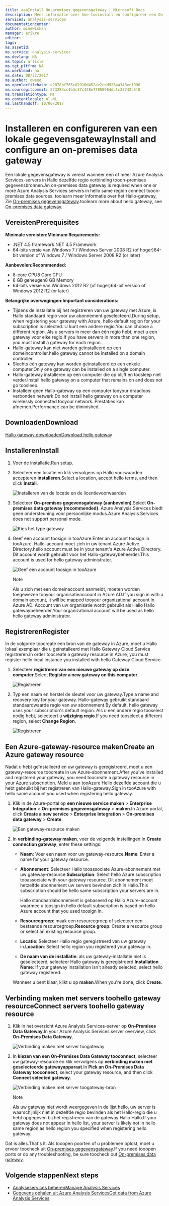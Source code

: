 ```yaml
---
title: aaaInstall On-premises gegevensgateway | Microsoft Docs
description: Meer informatie over hoe tooinstall en configureer een On-premises data gateway.
services: analysis-services
documentationcenter: 
author: minewiskan
manager: erikre
editor: 
tags: 
ms.assetid: 
ms.service: analysis-services
ms.devlang: NA
ms.topic: article
ms.tgt_pltfrm: NA
ms.workload: na
ms.date: 08/22/2017
ms.author: owend
ms.openlocfilehash: e2878bf765c82910d452ae2cdd9264a343ec1990
ms.sourcegitcommit: 523283cc1b3c37c428e77850964dc1c33742c5f0
ms.translationtype: MT
ms.contentlocale: nl-NL
ms.lasthandoff: 10/06/2017
---
```

# <a name="install-and-configure-an-on-premises-data-gateway"></a><span data-ttu-id="299ad-103">Installeren en configureren van een lokale gegevensgateway</span><span class="sxs-lookup"><span data-stu-id="299ad-103">Install and configure an on-premises data gateway</span></span>
<span data-ttu-id="299ad-104">Een lokale gegevensgateway is vereist wanneer een of meer Azure Analysis Services-servers in Hallo dezelfde regio verbinding tooon-premises gegevensbronnen.</span><span class="sxs-lookup"><span data-stu-id="299ad-104">An on-premises data gateway is required when one or more Azure Analysis Services servers in hello same region connect tooon-premises data sources.</span></span> <span data-ttu-id="299ad-105">toolearn meer informatie over het Hallo-gateway, Zie [On-premises gegevensgateway](analysis-services-gateway.md).</span><span class="sxs-lookup"><span data-stu-id="299ad-105">toolearn more about hello gateway, see [On-premises data gateway](analysis-services-gateway.md).</span></span>

## <a name="prerequisites"></a><span data-ttu-id="299ad-106">Vereisten</span><span class="sxs-lookup"><span data-stu-id="299ad-106">Prerequisites</span></span>
<span data-ttu-id="299ad-107">**Minimale vereisten:**</span><span class="sxs-lookup"><span data-stu-id="299ad-107">**Minimum Requirements:**</span></span>

* <span data-ttu-id="299ad-108">.NET 4.5 framework</span><span class="sxs-lookup"><span data-stu-id="299ad-108">.NET 4.5 Framework</span></span>
* <span data-ttu-id="299ad-109">64-bits versie van Windows 7 / Windows Server 2008 R2 (of hoger)</span><span class="sxs-lookup"><span data-stu-id="299ad-109">64-bit version of Windows 7 / Windows Server 2008 R2 (or later)</span></span>

<span data-ttu-id="299ad-110">**Aanbevolen:**</span><span class="sxs-lookup"><span data-stu-id="299ad-110">**Recommended:**</span></span>

* <span data-ttu-id="299ad-111">8-core CPU</span><span class="sxs-lookup"><span data-stu-id="299ad-111">8 Core CPU</span></span>
* <span data-ttu-id="299ad-112">8 GB geheugen</span><span class="sxs-lookup"><span data-stu-id="299ad-112">8 GB Memory</span></span>
* <span data-ttu-id="299ad-113">64-bits versie van Windows 2012 R2 (of hoger)</span><span class="sxs-lookup"><span data-stu-id="299ad-113">64-bit version of Windows 2012 R2 (or later)</span></span>

<span data-ttu-id="299ad-114">**Belangrijke overwegingen:**</span><span class="sxs-lookup"><span data-stu-id="299ad-114">**Important considerations:**</span></span>

* <span data-ttu-id="299ad-115">Tijdens de installatie bij het registreren van uw gateway met Azure, is Hallo standaard regio voor uw abonnement geselecteerd.</span><span class="sxs-lookup"><span data-stu-id="299ad-115">During setup, when registering your gateway with Azure, hello default region for your subscription is selected.</span></span> <span data-ttu-id="299ad-116">U kunt een andere regio.</span><span class="sxs-lookup"><span data-stu-id="299ad-116">You can choose a different region.</span></span> <span data-ttu-id="299ad-117">Als u servers in meer dan één regio hebt, moet u een gateway voor elke regio.</span><span class="sxs-lookup"><span data-stu-id="299ad-117">If you have servers in more than one region, you must install a gateway for each region.</span></span> 
* <span data-ttu-id="299ad-118">Hallo-gateway kan niet worden geïnstalleerd op een domeincontroller.</span><span class="sxs-lookup"><span data-stu-id="299ad-118">hello gateway cannot be installed on a domain controller.</span></span>
* <span data-ttu-id="299ad-119">Slechts één gateway kan worden geïnstalleerd op een enkele computer.</span><span class="sxs-lookup"><span data-stu-id="299ad-119">Only one gateway can be installed on a single computer.</span></span>
* <span data-ttu-id="299ad-120">Hallo-gateway installeren op een computer die op blijft en toosleep niet verder.</span><span class="sxs-lookup"><span data-stu-id="299ad-120">Install hello gateway on a computer that remains on and does not go toosleep.</span></span>
* <span data-ttu-id="299ad-121">Installeer geen Hallo-gateway op een computer tooyour draadloos verbonden netwerk.</span><span class="sxs-lookup"><span data-stu-id="299ad-121">Do not install hello gateway on a computer wirelessly connected tooyour network.</span></span> <span data-ttu-id="299ad-122">Prestaties kan afnemen.</span><span class="sxs-lookup"><span data-stu-id="299ad-122">Performance can be diminished.</span></span>


## <span data-ttu-id="299ad-123"><a name="download"></a>Downloaden</span><span class="sxs-lookup"><span data-stu-id="299ad-123"><a name="download"></a>Download</span></span>
 [<span data-ttu-id="299ad-124">Hallo gateway downloaden</span><span class="sxs-lookup"><span data-stu-id="299ad-124">Download hello gateway</span></span>](https://aka.ms/azureasgateway)

## <span data-ttu-id="299ad-125"><a name="install"></a>Installeren</span><span class="sxs-lookup"><span data-stu-id="299ad-125"><a name="install"></a>Install</span></span>

1. <span data-ttu-id="299ad-126">Voer de installatie.</span><span class="sxs-lookup"><span data-stu-id="299ad-126">Run setup.</span></span>

2. <span data-ttu-id="299ad-127">Selecteer een locatie en klik vervolgens op Hallo voorwaarden accepteren **installeren**.</span><span class="sxs-lookup"><span data-stu-id="299ad-127">Select a location, accept hello terms, and then click **Install**.</span></span>

   ![Installeren van de locatie en de licentievoorwaarden](media/analysis-services-gateway-install/aas-gateway-installer-accept.png)

3. <span data-ttu-id="299ad-129">Selecteer **On-premises gegevensgateway (aanbevolen)**.</span><span class="sxs-lookup"><span data-stu-id="299ad-129">Select **On-premises data gateway (recommended)**.</span></span> <span data-ttu-id="299ad-130">Azure Analysis Services biedt geen ondersteuning voor persoonlijke modus.</span><span class="sxs-lookup"><span data-stu-id="299ad-130">Azure Analysis Services does not support personal mode.</span></span>

   ![Kies het type gateway](media/analysis-services-gateway-install/aas-gateway-installer-shared.png)

4. <span data-ttu-id="299ad-132">Geef een account toosign in tooAzure.</span><span class="sxs-lookup"><span data-stu-id="299ad-132">Enter an account toosign in tooAzure.</span></span> <span data-ttu-id="299ad-133">Hallo-account moet zich in uw tenant Azure Active Directory.</span><span class="sxs-lookup"><span data-stu-id="299ad-133">hello account must be in your tenant's Azure Active Directory.</span></span> <span data-ttu-id="299ad-134">Dit account wordt gebruikt voor het Hallo-gatewaybeheerder.</span><span class="sxs-lookup"><span data-stu-id="299ad-134">This account is used for hello gateway administrator.</span></span> 

   ![Geef een account toosign in tooAzure](media/analysis-services-gateway-install/aas-gateway-installer-account.png)

   > [!NOTE]
   > <span data-ttu-id="299ad-136">Als u zich met een domeinaccount aanmeldt, moeten worden toegewezen tooyour organisatieaccount in Azure AD.</span><span class="sxs-lookup"><span data-stu-id="299ad-136">If you sign in with a domain account, it will be mapped tooyour organizational account in Azure AD.</span></span> <span data-ttu-id="299ad-137">Account van uw organisatie wordt gebruikt als Hallo Hallo gatewaybeheerder.</span><span class="sxs-lookup"><span data-stu-id="299ad-137">Your organizational account will be used as hello hello gateway administrator.</span></span>

## <span data-ttu-id="299ad-138"><a name="register"></a>Registreren</span><span class="sxs-lookup"><span data-stu-id="299ad-138"><a name="register"></a>Register</span></span>
<span data-ttu-id="299ad-139">In de volgorde toocreate een bron van de gateway in Azure, moet u Hallo lokaal exemplaar die u geïnstalleerd met Hallo Gateway Cloud Service registreren.</span><span class="sxs-lookup"><span data-stu-id="299ad-139">In order toocreate a gateway resource in Azure, you must register hello local instance you installed with hello Gateway Cloud Service.</span></span> 

1.  <span data-ttu-id="299ad-140">Selecteer **registreren van een nieuwe gateway op deze computer**.</span><span class="sxs-lookup"><span data-stu-id="299ad-140">Select **Register a new gateway on this computer**.</span></span>

    ![Registreren](media/analysis-services-gateway-install/aas-gateway-register-new.png)

2. <span data-ttu-id="299ad-142">Typ een naam en herstel de sleutel voor uw gateway.</span><span class="sxs-lookup"><span data-stu-id="299ad-142">Type a name and recovery key for your gateway.</span></span> <span data-ttu-id="299ad-143">Hallo-gateway gebruikt standaard standaardwaarde regio van uw abonnement.</span><span class="sxs-lookup"><span data-stu-id="299ad-143">By default, hello gateway uses your subscription's default region.</span></span> <span data-ttu-id="299ad-144">Als u een andere regio tooselect nodig hebt, selecteert u **wijziging regio**.</span><span class="sxs-lookup"><span data-stu-id="299ad-144">If you need tooselect a different region, select **Change Region**.</span></span>

   ![Registreren](media/analysis-services-gateway-install/aas-gateway-register-name.png)


## <span data-ttu-id="299ad-146"><a name="create-resource"></a>Een Azure-gateway-resource maken</span><span class="sxs-lookup"><span data-stu-id="299ad-146"><a name="create-resource"></a>Create an Azure gateway resource</span></span>
<span data-ttu-id="299ad-147">Nadat u hebt geïnstalleerd en uw gateway is geregistreerd, moet u een gateway-resource toocreate in uw Azure-abonnement.</span><span class="sxs-lookup"><span data-stu-id="299ad-147">After you've installed and registered your gateway, you need toocreate a gateway resource in your Azure subscription.</span></span> <span data-ttu-id="299ad-148">Meld u aan tooAzure Hello dezelfde account die u hebt gebruikt bij het registreren van Hallo-gateway.</span><span class="sxs-lookup"><span data-stu-id="299ad-148">Sign in tooAzure with hello same account you used when registering hello gateway.</span></span>

1. <span data-ttu-id="299ad-149">Klik in de Azure-portal op **een nieuwe service maken** > **Enterprise Integration** > **On-premises gegevensgateway** > **maken**.</span><span class="sxs-lookup"><span data-stu-id="299ad-149">In Azure portal, click **Create a new service** > **Enterprise Integration** > **On-premises data gateway** > **Create**.</span></span>

   ![Een gateway-resource maken](media/analysis-services-gateway-install/aas-gateway-new-azure-resource.png)

2. <span data-ttu-id="299ad-151">In **verbinding-gateway maken**, voer de volgende instellingen:</span><span class="sxs-lookup"><span data-stu-id="299ad-151">In **Create connection gateway**, enter these settings:</span></span>

    * <span data-ttu-id="299ad-152">**Naam**: Voer een naam voor uw gateway-resource.</span><span class="sxs-lookup"><span data-stu-id="299ad-152">**Name**: Enter a name for your gateway resource.</span></span> 

    * <span data-ttu-id="299ad-153">**Abonnement**: Selecteer Hallo tooassociate Azure-abonnement met uw gateway-resource.</span><span class="sxs-lookup"><span data-stu-id="299ad-153">**Subscription**: Select hello Azure subscription tooassociate with your gateway resource.</span></span> 
    <span data-ttu-id="299ad-154">Dit abonnement moet hetzelfde abonnement uw servers bevinden zich in Hallo.</span><span class="sxs-lookup"><span data-stu-id="299ad-154">This subscription should be hello same subscription your servers are in.</span></span>
   
      <span data-ttu-id="299ad-155">Hallo standaardabonnement is gebaseerd op Hallo Azure-account waarmee u toosign in.</span><span class="sxs-lookup"><span data-stu-id="299ad-155">hello default subscription is based on hello Azure account that you used toosign in.</span></span>

    * <span data-ttu-id="299ad-156">**Resourcegroep**: maak een resourcegroep of selecteer een bestaande resourcegroep.</span><span class="sxs-lookup"><span data-stu-id="299ad-156">**Resource group**: Create a resource group or select an existing resource group.</span></span>

    * <span data-ttu-id="299ad-157">**Locatie**: Selecteer Hallo regio geregistreerd van uw gateway in.</span><span class="sxs-lookup"><span data-stu-id="299ad-157">**Location**: Select hello region you registered your gateway in.</span></span>

    * <span data-ttu-id="299ad-158">**De naam van de installatie**: als uw gateway-installatie niet is geselecteerd, selecteer Hallo gateway is geregistreerd.</span><span class="sxs-lookup"><span data-stu-id="299ad-158">**Installation Name**: If your gateway installation isn't already selected, select hello gateway registered.</span></span> 

    <span data-ttu-id="299ad-159">Wanneer u bent klaar, klikt u op **maken**.</span><span class="sxs-lookup"><span data-stu-id="299ad-159">When you're done, click **Create**.</span></span>

## <span data-ttu-id="299ad-160"><a name="connect-servers"></a>Verbinding maken met servers toohello gateway resource</span><span class="sxs-lookup"><span data-stu-id="299ad-160"><a name="connect-servers"></a>Connect servers toohello gateway resource</span></span>

1. <span data-ttu-id="299ad-161">Klik in het overzicht Azure Analysis Services-server op **On-Premises Data Gateway**.</span><span class="sxs-lookup"><span data-stu-id="299ad-161">In your Azure Analysis Services server overview, click **On-Premises Data Gateway**.</span></span>

   ![Verbinding maken met server toogateway](media/analysis-services-gateway-install/aas-gateway-connect-server.png)

2. <span data-ttu-id="299ad-163">In **kiezen van een On-Premises Data Gateway tooconnect**, selecteer uw gateway-resource en klik vervolgens op **verbinding maken met geselecteerde gatewayapparaat**.</span><span class="sxs-lookup"><span data-stu-id="299ad-163">In **Pick an On-Premises Data Gateway tooconnect**, select your gateway resource, and then click **Connect selected gateway**.</span></span>

   ![Verbinding maken met server toogateway-bron](media/analysis-services-gateway-install/aas-gateway-connect-resource.png)

    > [!NOTE]
    > <span data-ttu-id="299ad-165">Als uw gateway niet wordt weergegeven in de lijst hello, uw server is waarschijnlijk niet in dezelfde regio bevinden als het Hallo-regio die u hebt opgegeven bij het registreren van de gateway Hallo Hallo.</span><span class="sxs-lookup"><span data-stu-id="299ad-165">If your gateway does not appear in hello list, your server is likely not in hello same region as hello region you specified when registering hello gateway.</span></span> 

<span data-ttu-id="299ad-166">Dat is alles.</span><span class="sxs-lookup"><span data-stu-id="299ad-166">That's it.</span></span> <span data-ttu-id="299ad-167">Als tooopen poorten of u problemen oplost, moet u ervoor toocheck uit [On-premises gegevensgateway](analysis-services-gateway.md).</span><span class="sxs-lookup"><span data-stu-id="299ad-167">If you need tooopen ports or do any troubleshooting, be sure toocheck out [On-premises data gateway](analysis-services-gateway.md).</span></span>

## <a name="next-steps"></a><span data-ttu-id="299ad-168">Volgende stappen</span><span class="sxs-lookup"><span data-stu-id="299ad-168">Next steps</span></span>
* [<span data-ttu-id="299ad-169">Analyseservices beheren</span><span class="sxs-lookup"><span data-stu-id="299ad-169">Manage Analysis Services</span></span>](analysis-services-manage.md)   
* [<span data-ttu-id="299ad-170">Gegevens ophalen uit Azure Analysis Services</span><span class="sxs-lookup"><span data-stu-id="299ad-170">Get data from Azure Analysis Services</span></span>](analysis-services-connect.md)
